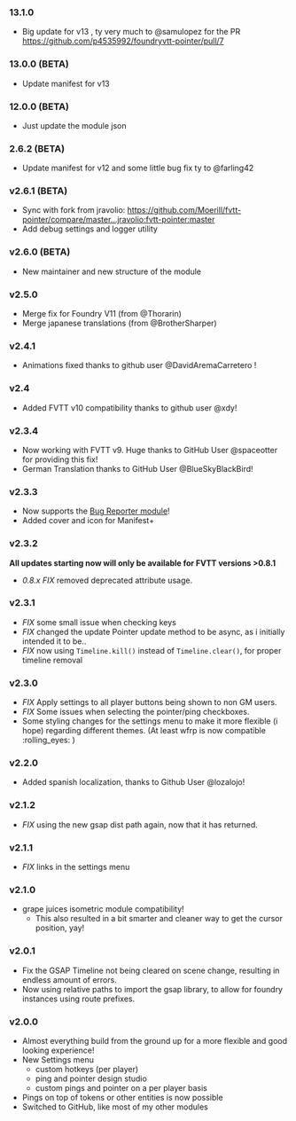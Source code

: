 ### 13.1.0

- Big update for v13 , ty very much to @samulopez for the PR https://github.com/p4535992/foundryvtt-pointer/pull/7

### 13.0.0 (BETA)

- Update manifest for v13

### 12.0.0 (BETA)

- Just update the module json

### 2.6.2 (BETA)

- Update manifest for v12 and some little bug fix ty to @farling42

### v2.6.1 (BETA)

- Sync with fork from jravolio: https://github.com/Moerill/fvtt-pointer/compare/master...jravolio:fvtt-pointer:master
- Add debug settings and logger utility

### v2.6.0 (BETA)

- New maintainer and new structure of the module

### v2.5.0

- Merge fix for Foundry V11 (from @Thorarin)
- Merge japanese translations (from @BrotherSharper)

### v2.4.1

- Animations fixed thanks to github user @DavidAremaCarretero !

### v2.4

- Added FVTT v10 compatibility thanks to github user @xdy!

### v2.3.4

- Now working with FVTT v9. Huge thanks to GitHub User @spaceotter for providing this fix!
- German Translation thanks to GitHub User @BlueSkyBlackBird!

### v2.3.3

- Now supports the [Bug Reporter module](https://www.foundryvtt-hub.com/package/bug-reporter/)!
- Added cover and icon for Manifest+

### v2.3.2

**All updates starting now will only be available for FVTT versions >0.8.1**

- _0.8.x FIX_ removed deprecated attribute usage.

### v2.3.1

- _FIX_ some small issue when checking keys
- _FIX_ changed the update Pointer update method to be async, as i initially intended it to be..
- _FIX_ now using `Timeline.kill()` instead of `Timeline.clear()`, for proper timeline removal

### v2.3.0

- _FIX_ Apply settings to all player buttons being shown to non GM users.
- _FIX_ Some issues when selecting the pointer/ping checkboxes.
- Some styling changes for the settings menu to make it more flexible (i hope) regarding different themes. (At least wfrp is now compatible :rolling_eyes: )

### v2.2.0

- Added spanish localization, thanks to Github User @lozalojo!

### v2.1.2

- _FIX_ using the new gsap dist path again, now that it has returned.

### v2.1.1

- _FIX_ links in the settings menu

### v2.1.0

- grape juices isometric module compatibility!
  - This also resulted in a bit smarter and cleaner way to get the cursor position, yay!

### v2.0.1

- Fix the GSAP Timeline not being cleared on scene change, resulting in endless amount of errors.
- Now using relative paths to import the gsap library, to allow for foundry instances using route prefixes.

### v2.0.0

- Almost everything build from the ground up for a more flexible and good looking experience!
- New Settings menu
  - custom hotkeys (per player)
  - ping and pointer design studio
  - custom pings and pointer on a per player basis
- Pings on top of tokens or other entities is now possible
- Switched to GitHub, like most of my other modules
